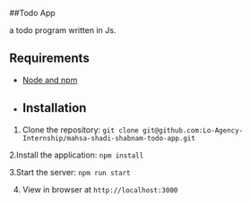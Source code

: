 ##Todo App

a todo program written in Js.
## Requirements
- [Node and npm](http://nodejs.org)
- ## Installation

1. Clone the repository: `git clone git@github.com:Lo-Agency-Internship/mahsa-shadi-shabnam-todo-app.git`

2.Install the application: `npm install`

3.Start the server: `npm run start`

4. View in browser at `http://localhost:3000`
